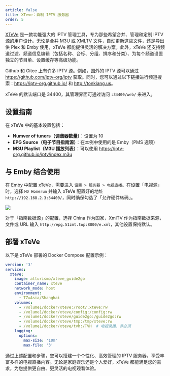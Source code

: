 ```yaml
---
article: false
title: XTeve：自制 IPTV 服务器
order: 5
---
```


[XTeVe](https://github.com/xteve-project/xTeVe) 是一款功能强大的 IPTV 管理工具，专为那些希望合并、管理和定制 IPTV 源的用户设计。无论是合并 M3U 或 XMLTV 文件，自动更新这些文件，还是导出供 Plex 和 Emby 使用，xTeVe 都能提供灵活的解决方案。此外，xTeVe 还支持频道过滤、频道信息编辑（包括名称、台标、分组、排序和分类）、为每个频道设置独立的节目单、设置缓存等高级功能。

Github 和 Gitee 上有许多 IPTV 源。例如，国外的 IPTV 源可以通过 <https://github.com/iptv-org/iptv> 获取。同时，您可以通过以下链接进行频道搜索：<https://iptv-org.github.io/> 和 <http://tonkiang.us>。

xTeVe 的默认端口是 34400，其管理界面可通过访问 `:34400/web/` 来进入。

## 设置指南

在 xTeVe 中的基本设置包括：

- **Numver of tuners（调谐器数量）**：设置为 10
- **EPG Source（电子节目指南源）**：在本例中使用的是 Emby（PMS 选项）
- **M3U Playlist（M3U 播放列表）**：可以使用 <https://iptv-org.github.io/iptv/index.m3u>

## 与 Emby 结合使用

在 Emby 中配置 xTeVe，需要进入 `设置 > 服务器 > 电视直播`。在设置「电视源」时，选择 `HD Homerun` 并输入 xTeVe 配置好的地址 `http://192.168.2.3:34400/`，同时确保勾选了「允许硬件转码」。

![](https://img.newzone.top/2024-03-20-15-38-46.png?imageMogr2/format/webp)

对于「指南数据源」的配置，选择 China 作为国家，XmlTV 作为指南数据来源，文件或 URL 输入 `http://epg.51zmt.top:8000/e.xml`，其他设置保持默认。

## 部署 xTeVe

以下是 xTeVe 部署的 Docker Compose 配置示例：

```yml
version: '3'
services:
  xteve:
    image: alturismo/xteve_guide2go
    container_name: xteve
    network_mode: host
    environment:
      - TZ=Asia/Shanghai
    volumes:
      - /volume1/docker/xteve:/root/.xteve:rw
      - /volume1/docker/xteve/config:/config:rw
      - /volume1/docker/xteve/guide2go:/guide2go:rw
      - /volume1/docker/xteve/tmp:/tmp/xteve:rw
      - /volume1/docker/xteve/tvh:/TVH  # 电视录播，非必须
    logging:
      options:
        max-size: '10m'
        max-file: '3'
```

通过上述配置和步骤，您可以搭建一个个性化、高效管理的 IPTV 服务器，享受丰富多样的电视直播内容。无论是家庭娱乐还是个人爱好，xTeVe 都能满足您的需求，为您提供更自由、更灵活的电视观看体验。
